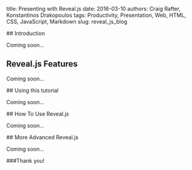 title: Presenting with Reveal.js
date: 2016-03-10
authors: Craig Rafter, Konstantinos Drakopoulos
tags: Productivity, Presentation, Web, HTML, CSS, JavaScript, Markdown
slug: reveal_js_blog

## Introduction

Coming soon...

## Reveal.js Features

Coming soon...

## Using this tutorial

Coming soon...

## How To Use Reveal.js

Coming soon...

## More Advanced Reveal.js

Coming soon...

###Thank you!
